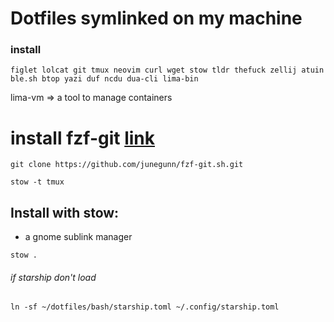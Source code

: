 # Dotfiles symlinked on my machine
### install
```
figlet lolcat git tmux neovim curl wget stow tldr thefuck zellij atuin ble.sh btop yazi duf ncdu dua-cli lima-bin 
```
lima-vm => a tool to manage containers

# install fzf-git [link](https://www.josean.com/posts/7-amazing-cli-tools)
```
git clone https://github.com/junegunn/fzf-git.sh.git
```
```
stow -t tmux
```
## Install with stow: 
- a gnome sublink manager

```
stow .
```

###### if starship don't load 

```
ln -sf ~/dotfiles/bash/starship.toml ~/.config/starship.toml
```
